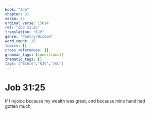 ```yaml
---
book: "Job"
chapter: 31
verse: 25
ordinal_verse: 13614
ref: "Job 31:25"
translation: "KJV"
genre: "Poetry/Wisdom"
word_count: 15
topics: []
cross_references: []
grammar_tags: [conditional]
thematic_tags: []
tags: ["Bible","KJV","Job"]
---
```


# Job 31:25

If I rejoice because my wealth was great, and because mine hand had gotten much;
